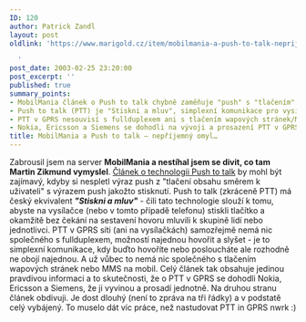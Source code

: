 ```yaml
---
ID: 120
author: Patrick Zandl
layout: post
oldlink: 'https://www.marigold.cz/item/mobilmania-a-push-to-talk-neprijemny-omyl

  '
post_date: 2003-02-25 23:20:00
post_excerpt: ''
published: true
summary_points:
- MobilMania článek o Push to talk chybně zaměňuje "push" s "tlačením".
- Push to talk (PTT) je "Stiskni a mluv", simplexní komunikace pro vysílačky/telefony.
- PTT v GPRS nesouvisí s fullduplexem ani s tlačením wapových stránek/MMS.
- Nokia, Ericsson a Siemens se dohodli na vývoji a prosazení PTT v GPRS.
title: MobilMania a Push to talk – nepříjemný omyl…
---
```


Zabrousil jsem na server <STRONG>MobilMania a nestíhal jsem se divit, co tam Martin Zikmund vymyslel</STRONG>. <A href="http://www.mobilmania.cz/Profi/AR.asp?ARI=104296" target=_blank>Článek o technologii Push to talk</A> by mohl být zajímavý, kdyby si nespletl výraz push z "tlačení obsahu směrem k uživateli" s výrazem push jakožto stisknutí. Push to talk (zkráceně PTT) má český ekvivalent <EM><STRONG>"Stiskni a mluv"</STRONG></EM> - čili tato technologie slouží k tomu, abyste na vysílačce (nebo v tomto případě telefonu) stiskli tlačítko a okamžitě bez čekání na sestavení hovoru mluvili k skupině lidí nebo jednotlivci. PTT v GPRS síti (ani na vysílačkách) samozřejmě nemá nic společného s fullduplexem, možností najednou hovořit a slyšet - je to simplexní komunikace, kdy buďto hovoříte nebo posloucháte ale rozhodně ne obojí najednou. A už vůbec to nemá nic společného s tlačením wapových stránek nebo MMS na mobil. Celý článek tak obsahuje jedinou pravdivou informaci a to skutečnosti, že o PTT v GPRS se dohodli Nokia, Ericsson a Siemens, že ji vyvinou a prosadí jednotně. Na druhou stranu článek obdivuji. Je dost dlouhý (není to zpráva na tři řádky) a v podstatě celý vybájený. To muselo dát víc práce, než nastudovat PTT in GPRS nwrk :)